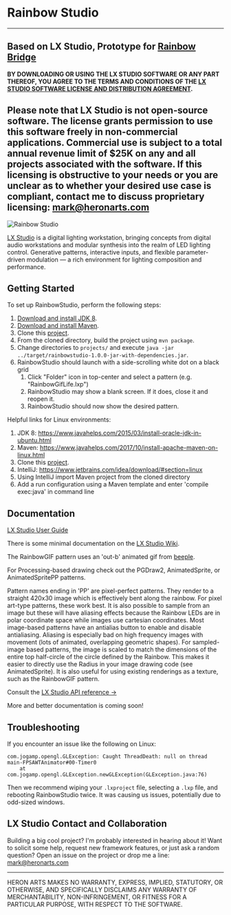 # Rainbow Studio

---
Based on LX Studio, Prototype for [Rainbow Bridge](http://giantrainbow.com/)
---
**BY DOWNLOADING OR USING THE LX STUDIO SOFTWARE OR ANY PART THEREOF,
YOU AGREE TO THE TERMS AND CONDITIONS OF THE
[LX STUDIO SOFTWARE LICENSE AND DISTRIBUTION AGREEMENT](http://lx.studio/license).**

Please note that LX Studio is not open-source software. The license grants
permission to use this software freely in non-commercial applications.
Commercial use is subject to a total annual revenue limit of $25K on any and
all projects associated with the software. If this licensing is obstructive to
your needs or you are unclear as to whether your desired use case is compliant,
contact me to discuss proprietary licensing: mark@heronarts.com
---

![Rainbow Studio](https://raw.github.com/tracyscott/RainbowStudio/master/assets/rainbowstudio.jpg)

[LX Studio](http://lx.studio/) is a digital lighting workstation, bringing concepts from digital audio workstations and modular synthesis into the realm of LED lighting control. Generative patterns, interactive inputs, and flexible parameter-driven modulation — a rich environment for lighting composition and performance.

## Getting Started

To set up RainbowStudio, perform the following steps:

1. [Download and install JDK 8](http://www.oracle.com/technetwork/java/javase/downloads/jdk8-downloads-2133151.html).
2. [Download and install Maven](https://maven.apache.org).
3. Clone this [project](https://github.com/tracyscott/RainbowStudio.git).
4. From the cloned directory, build the project using `mvn package`.
5. Change directories to `projects/` and execute
   `java -jar ../target/rainbowstudio-1.0.0-jar-with-dependencies.jar`.
5. RainbowStudio should launch with a side-scrolling white dot on a black grid
   1. Click "Folder" icon in top-center and select a pattern (e.g. "RainbowGifLife.lxp")
   2. RainbowStudio may show a blank screen. If it does, close it and reopen it.
   3. RainbowStudio should now show the desired pattern.

Helpful links for Linux environments:

1. JDK 8: https://www.javahelps.com/2015/03/install-oracle-jdk-in-ubuntu.html
2. Maven: https://www.javahelps.com/2017/10/install-apache-maven-on-linux.html
3. Clone this [project](https://github.com/tracyscott/RainbowStudio.git).
4. IntelliJ: https://www.jetbrains.com/idea/download/#section=linux
5. Using IntelliJ import Maven project from the cloned directory
6. Add a run configuration using a Maven template and enter 'compile exec:java' in command line

## Documentation

[LX Studio User Guide](https://github.com/tracyscott/RainbowStudio/blob/master/LXStudioUserGuide.md)

There is some minimal documentation on the
[LX Studio Wiki](https://github.com/heronarts/LXStudio/wiki).

The RainbowGIF pattern uses an 'out-b' animated gif from
[beeple](https://vimeo.com/129881600).

For Processing-based drawing check out the PGDraw2, AnimatedSprite,
or AnimatedSpritePP patterns.

Pattern names ending in 'PP' are pixel-perfect patterns. They render to a
straight 420x30 image which is effectively bent along the rainbow.  For
pixel art-type patterns, these work best.  It is also possible to sample from
an image but these will have aliasing effects because the Rainbow LEDs are in
polar coordinate space while images use cartesian coordinates. Most image-based
patterns have an antialias button to enable and disable antialiasing. Aliasing
is especially bad on high frequency images with movement (lots of animated,
overlapping geometric shapes). For sampled-image based patterns, the image is
scaled to match the dimensions of the entire top half-circle of the circle
defined by the Rainbow.  This makes it easier to directly use the Radius in
your image drawing code (see AnimatedSprite).  It is also useful for using
existing renderings as a texture, such as the RainbowGIF pattern.

Consult the [LX Studio API reference &rarr;](http://lx.studio/api/)

More and better documentation is coming soon!

## Troubleshooting

If you encounter an issue like the following on Linux:

```
com.jogamp.opengl.GLException: Caught ThreadDeath: null on thread main-FPSAWTAnimator#00-Timer0
    at com.jogamp.opengl.GLException.newGLException(GLException.java:76)
```

Then we recommend wiping your `.lxproject` file, selecting a `.lxp` file,
and rebooting RainbowStudio twice. It was causing us issues, potentially due
to odd-sized windows.

## LX Studio Contact and Collaboration

Building a big cool project? I'm probably interested in hearing about it!
Want to solicit some help, request new framework features, or just ask a
random question? Open an issue on the project or drop me a line:
mark@heronarts.com

---

HERON ARTS MAKES NO WARRANTY, EXPRESS, IMPLIED, STATUTORY, OR OTHERWISE, AND
SPECIFICALLY DISCLAIMS ANY WARRANTY OF MERCHANTABILITY, NON-INFRINGEMENT, OR
FITNESS FOR A PARTICULAR PURPOSE, WITH RESPECT TO THE SOFTWARE.
